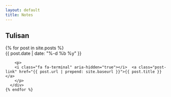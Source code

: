 ```yaml
---
layout: default
title: Notes
---
```

<div class="page-header">
  <h2>Tulisan</h2>
</div>

  <div class="post-list">
    {% for post in site.posts %}
      <div>
        <span class="post-meta"><i class="fa fa-calendar"></i> {{ post.date | date: "%-d %b %y" }}</span>

        <p>
        <i class="fa fa-terminal" aria-hidden="true"></i>  <a class="post-link" href="{{ post.url | prepend: site.baseurl }}">{{ post.title }}</a>
        </p>
      </div>
    {% endfor %}
  </div>

<p class="rss-subscribe pull-right"><a href="{{ "/feed.xml" | prepend: site.baseurl }}" title="via RSS"><i class="fa fa-rss faa-wrench animated"></i></a></p>

